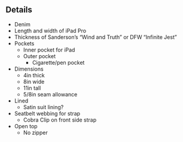 ## Details
- Denim
- Length and width of iPad Pro
- Thickness of Sanderson’s “Wind and Truth” or DFW “Infinite Jest”
- Pockets
	- Inner pocket for iPad
	- Outer pocket
		- Cigarette/pen pocket
- Dimensions
	- 4in thick
	- 8in wide
	- 11in tall
	- 5/8in seam allowance
- Lined
	- Satin suit lining?
- Seatbelt webbing for strap
	- Cobra Clip on front side strap
- Open top
	- No zipper